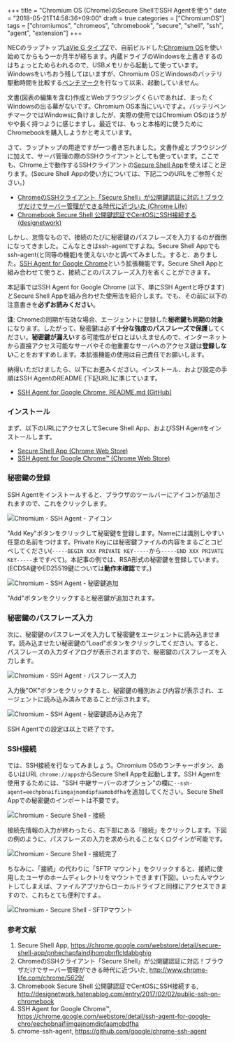 +++
title = "Chromium OS (Chrome)のSecure ShellでSSH Agentを使う"
date = "2018-05-21T14:58:36+09:00"
draft = true
categories = ["ChromiumOS"]
tags = ["chromiumos", "chromeos", "chromebook", "secure", "shell", "ssh", "agent", "extension"]
+++

NECのラップトップ[LaVie G タイプZ](http://nec-lavie.jp/navigate/products/pc/133q/10/lavie/lvz/spec/pc-gl186y3az.html)で、自前ビルドした[Chromium OS](https://www.chromium.org/chromium-os)を使い始めてからもう一か月半が経ちます。内蔵ドライブのWindowsを上書きするのはちょっとためらわれるので、USBメモリから起動して使っています。Windowsをいちおう残してはいますが、Chromium OSとWindowsのバッテリ駆動時間を比較する[ベンチマーク](/post/chromiumos-self-build-bench/)を行なって以来、起動していません。

文書(図表の編集を含む)作成とWebブラウジングくらいであれば、まったくWindowsの出る幕がないです。Chromium OS本当にいいですよ。バッテリベンチマークではWindowsに負けましたが、実際の使用ではChromium OSのほうがやや長く持つように感じますし。最近では、もっと本格的に使うためにChromebookを購入しようかと考えています。

さて、ラップトップの用途ですが一つ書き忘れました。文書作成とブラウジングに加えて、サーバ管理の際のSSHクライアントとしても使っています。ここでも、Chrome上で動作するSSHクライアントの[Secure Shell App](https://chrome.google.com/webstore/detail/secure-shell-app/pnhechapfaindjhompbnflcldabbghjo)を使えばこと足ります。(Secure Shell Appの使い方については、下記二つのURLをご参照ください。)

- [ChromeのSSHクライアント「Secure Shell」が公開鍵認証に対応！ブラウザだけでサーバー管理ができる時代に近づいた (Chrome Life)](http://www.chrome-life.com/chrome/5629/)
- [Chromebook Secure Shell 公開鍵認証でCentOSにSSH接続する (designetwork)](http://designetwork.hatenablog.com/entry/2017/02/02/public-ssh-on-chromebook)

しかし、怠惰なもので、接続のたびに秘密鍵のパスフレーズを入力するのが面倒になってきました。こんなときはssh-agentですよね。Secure Shell Appでもssh-agent(と同等の機能)を使えないかと調べてみました。すると、ありました。[SSH Agent for Google Chrome](https://chrome.google.com/webstore/detail/ssh-agent-for-google-chro/eechpbnaifiimgajnomdipfaamobdfha)という拡張機能です。Secure Shell Appと組み合わせて使うと、接続ごとのパスフレーズ入力を省くことができます。

本記事ではSSH Agent for Google Chrome (以下、単にSSH Agentと呼びます)とSecure Shell Appを組み合わせた使用法を紹介します。でも、その前に以下の注意書きを**必ずお読みください**。

**注**: Chromeの同期が有効な場合、エージェントに登録した**秘密鍵も同期の対象**になります。したがって、秘密鍵は必ず**十分な強度のパスフレーズで保護**してください。**秘密鍵が漏えい**する可能性がゼロとはいえませんので、インターネットから直接アクセス可能なサーバやその他重要なサーバへのアクセス鍵は**登録しない**ことをおすすめします。本拡張機能の使用は自己責任でお願いします。

納得いただけましたら、以下にお進みください。インストール、および設定の手順はSSH AgentのREADME (下記URL)に準じています。

- [SSH Agent for Google Chrome, README.md (GitHub)](https://github.com/google/chrome-ssh-agent/blob/master/README.md)

### インストール
まず、以下のURLにアクセスしてSecure Shell App、およびSSH Agentをインストールします。

- [Secure Shell App (Chrome Web Store)](https://chrome.google.com/webstore/detail/secure-shell-app/pnhechapfaindjhompbnflcldabbghjo)
- [SSH Agent for Google Chrome™ (Chrome Web Store)](https://chrome.google.com/webstore/detail/ssh-agent-for-google-chro/eechpbnaifiimgajnomdipfaamobdfha)

### 秘密鍵の登録
SSH Agentをインストールすると、ブラウザのツールバーにアイコンが追加されますので、これをクリックします。

![Chromium - SSH Agent - アイコン](/img/chromiumos/chromium-ssh-agent-icon.png)

"Add Key"ボタンをクリックして秘密鍵を登録します。Nameには識別しやすい任意の名前をつけます。Private Keyには秘密鍵ファイルの内容をまるごとコピペしてください(`-----BEGIN XXX PRIVATE KEY-----`から`-----END XXX PRIVATE KEY-----`まですべて)。本記事の例では、RSA形式の秘密鍵を登録しています。(ECDSA鍵やED25519鍵については**動作未確認**です。)

![Chromium - SSH Agent - 秘密鍵追加](/img/chromiumos/chromium-ssh-agent-add-private-key.png)

"Add"ボタンをクリックすると秘密鍵が追加されます。

### 秘密鍵のパスフレーズ入力
次に、秘密鍵のパスフレーズを入力して秘密鍵をエージェントに読み込ませます。読み込ませたい秘密鍵の"Load"ボタンをクリックしてください。すると、パスフレーズの入力ダイアログが表示されますので、秘密鍵のパスフレーズを入力します。

![Chromium - SSH Agent - パスフレーズ入力](/img/chromiumos/chromium-ssh-agent-load-private-key.png)

入力後"OK"ボタンをクリックすると、秘密鍵の種別および内容が表示され、エージェントに読み込み済みであることが示されます。

![Chromium - SSH Agent - 秘密鍵読み込み完了](/img/chromiumos/chromium-ssh-agent-private-key-loaded.png)

SSH Agentでの設定は以上で終了です。

### SSH接続
では、SSH接続を行なってみましょう。Chromium OSのランチャーボタン、あるいはURL `chrome://apps`からSecure Shell Appを起動します。SSH Agentを使用するためには、"SSH 中継サーバーのオプション"の欄に`--ssh-agent=eechpbnaifiimgajnomdipfaamobdfha`を追加してください。Secure Shell Appでの秘密鍵のインポートは不要です。

![Chromium - Secure Shell - 接続](/img/chromiumos/chromium-ssh-agent-connect.png)

接続先情報の入力が終わったら、右下部にある「接続」をクリックします。下図の例のように、パスフレーズの入力を求められることなくログインが可能です。

![Chromium - Secure Shell - 接続完了](/img/chromiumos/chromium-ssh-agent-connected.png)

ちなみに、「接続」の代わりに「SFTP マウント」をクリックすると、接続に使用したユーザのホームディレクトリをマウントできます(下図)。いったんマウントしてしまえば、ファイルアプリからローカルドライブと同様にアクセスできますので、これもとても便利ですよ。

![Chromium - Secure Shell - SFTPマウント](/img/chromiumos/chromium-ssh-agent-sftp-mount.png)

### 参考文献
1. Secure Shell App, https://chrome.google.com/webstore/detail/secure-shell-app/pnhechapfaindjhompbnflcldabbghjo
1. ChromeのSSHクライアント「Secure Shell」が公開鍵認証に対応！ブラウザだけでサーバー管理ができる時代に近づいた, http://www.chrome-life.com/chrome/5629/
1. Chromebook Secure Shell 公開鍵認証でCentOSにSSH接続する, http://designetwork.hatenablog.com/entry/2017/02/02/public-ssh-on-chromebook
1. SSH Agent for Google Chrome™, 
https://chrome.google.com/webstore/detail/ssh-agent-for-google-chro/eechpbnaifiimgajnomdipfaamobdfha
1. chrome-ssh-agent, https://github.com/google/chrome-ssh-agent
